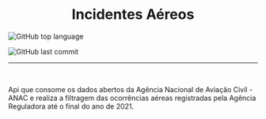 <h1 align="center"> Incidentes Aéreos </h1>

![GitHub top language](https://img.shields.io/github/languages/top/Wandersonrp/incidentes-aereos-dados-abertos?style=plastic)

![GitHub last commit](https://img.shields.io/github/last-commit/Wandersonrp/incidentes-aereos-dados-abertos?style=plastic)
<hr>
<br>

Api que consome os dados abertos da Agência Nacional de Aviação Civil - ANAC e realiza a filtragem das ocorrências aéreas registradas pela Agência Reguladora até o final do ano de 2021.

